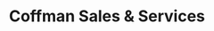 ---
title: "Coffman Sales & Services"
url: /wilbur/coffman-sales-und-services/
shop: Autowerkstatt
---